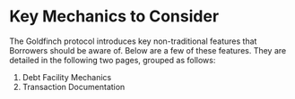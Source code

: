 # Key Mechanics to Consider

The Goldfinch protocol introduces key non-traditional features that Borrowers should be aware of. Below are a few of these features. They are detailed in the following two pages, grouped as follows:

1. &#x20;Debt Facility Mechanics
2. Transaction Documentation
